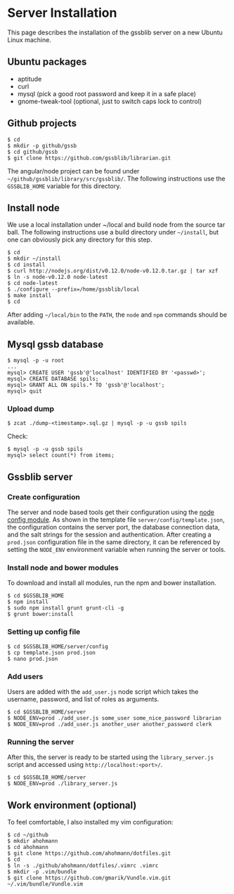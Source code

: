 # Server Installation

This page describes the installation of the gssblib server on
a new Ubuntu Linux machine.

## Ubuntu packages

- aptitude
- curl
- mysql (pick a good root password and keep it in a safe place)
- gnome-tweak-tool (optional, just to switch caps lock to control)

## Github projects

```
$ cd
$ mkdir -p github/gssb
$ cd github/gssb
$ git clone https://github.com/gssblib/librarian.git
```

The angular/node project can be found under `~/github/gssblib/library/src/gssblib/`.
The following instructions use the `GSSBLIB_HOME` variable for this directory.


## Install node

We use a local installation under ~/local and build node from
the source tar ball.  The following instructions use a build
directory under `~/install`, but one can obviously pick any
directory for this step.

```
$ cd
$ mkdir ~/install
$ cd install
$ curl http://nodejs.org/dist/v0.12.0/node-v0.12.0.tar.gz | tar xzf
$ ln -s node-v0.12.0 node-latest
$ cd node-latest
$ ./configure --prefix=/home/gssblib/local
$ make install
$ cd
```

After adding `~/local/bin` to the `PATH`, the `node` and `npm` commands
should be available.

## Mysql gssb database

```
$ mysql -p -u root
...
mysql> CREATE USER 'gssb'@'localhost' IDENTIFIED BY '<passwd>';
mysql> CREATE DATABASE spils;
mysql> GRANT ALL ON spils.* TO 'gssb'@'localhost';
mysql> quit
```

### Upload dump

```
$ zcat ./dump-<timestamp>.sql.gz | mysql -p -u gssb spils
```

Check:

```
$ mysql -p -u gssb spils
mysql> select count(*) from items;
```

## Gssblib server

### Create configuration

The server and node based tools get their configuration using the [node config
module][node-config-module].  As shown in the template file
`server/config/template.json`, the configuration contains the server port, the
database connection data, and the salt strings for the session and
authentication.  After creating a `prod.json` configuration file in the same
directory, it can be referenced by setting the `NODE_ENV` environment variable
when running the server or tools.

[node-config-module]: https://github.com/lorenwest/node-config

### Install node and bower modules

To download and install all modules, run the npm and bower installation.

```
$ cd $GSSBLIB_HOME
$ npm install
$ sudo npm install grunt grunt-cli -g
$ grunt bower:install
```

### Setting up config file

```
$ cd $GSSBLIB_HOME/server/config
$ cp template.json prod.json
$ nano prod.json
```

### Add users

Users are added with the `add_user.js` node script which takes the username,
password, and list of roles as arguments.

```
$ cd $GSSBLIB_HOME/server
$ NODE_ENV=prod ./add_user.js some_user some_nice_password librarian
$ NODE_ENV=prod ./add_user.js another_user another_password clerk
```

### Running the server

After this, the server is ready to be started using the `library_server.js`
script and accessed using `http://localhost:<port>/`.

```
$ cd $GSSBLIB_HOME/server
$ NODE_ENV=prod ./library_server.js
```

## Work environment (optional)

To feel comfortable, I also installed my vim configuration:

```
$ cd ~/github
$ mkdir ahohmann
$ cd ahohmann
$ git clone https://github.com/ahohmann/dotfiles.git
$ cd
$ ln -s ./github/ahohmann/dotfiles/.vimrc .vimrc
$ mkdir -p .vim/bundle
$ git clone https://github.com/gmarik/Vundle.vim.git ~/.vim/bundle/Vundle.vim
```


